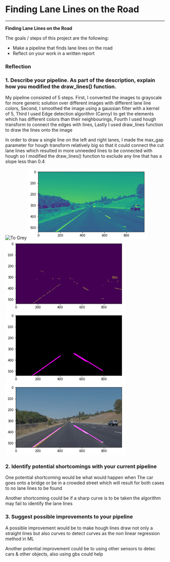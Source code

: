 # **Finding Lane Lines on the Road** 

---

**Finding Lane Lines on the Road**

The goals / steps of this project are the following:
* Make a pipeline that finds lane lines on the road
* Reflect on your work in a written report


[//]: # (Image References)

[image1]: ./examples/grayscale.jpg "Grayscale"
[image2]: ./report/blur.png "Blur"
[image3]: ./report/canny.png "Canny"
[image4]: ./report/hough.png "Hough"
[image5]: ./report/image.png "Lines on Image"

### Reflection

### 1. Describe your pipeline. As part of the description, explain how you modified the draw_lines() function.

My pipeline consisted of 5 steps. First, I converted the images to grayscale for more generic solution over different images with different lane line colors, Second, I smoothed the image using a gaussian filter with a kernel of 5, Third I used Edge detection algorithm (Canny) to get the elements which has different colors than their neighbourings, Fourth I used hough transform to connect the edges with lines, Lastly I used draw_lines function to draw the lines onto the image 

In order to draw a single line on the left and right lanes, I made the max_gap parameter for hough transform relatively big so that it could connect the cut lane lines which resulted in more unneeded lines to be connected with hough so I modified the draw_lines() function to exclude any line that has a slope less than 0.4


![To Grey][image1]
![Blurred][image2]
![Cannied][image3]
![Houghed][image4]
![Added lines to image][image5]


### 2. Identify potential shortcomings with your current pipeline


One potential shortcoming would be what would happen when The car goes onto a bridge or be in a crowded street which will result for both cases to no lane lines to be found

Another shortcoming could be if a sharp curve is to be taken the algorithm may fail to identify the lane lines



### 3. Suggest possible improvements to your pipeline

A possible improvement would be to make hough lines draw not only a straight lines but also curves to detect curves as the non linear regression method in ML

Another potential improvement could be to using other sensors to detec cars & other objects, also using gbs could help

